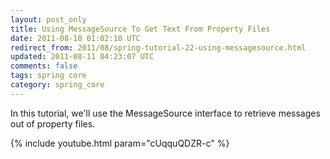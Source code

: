 ```yaml
---           
layout: post_only
title: Using MessageSource To Get Text From Property Files
date: 2011-08-10 01:02:10 UTC
redirect_from: 2011/08/spring-tutorial-22-using-messagesource.html
updated: 2011-08-11 04:23:07 UTC
comments: false
tags: spring core
category: spring_core
---
```


In this tutorial, we'll use the MessageSource interface to retrieve messages out of property files.

{% include youtube.html param="cUqquQDZR-c" %}